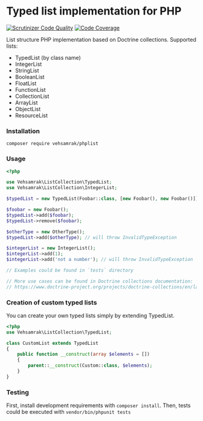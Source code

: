 # Typed list implementation for PHP

[![Scrutinizer Code Quality](https://scrutinizer-ci.com/g/Vehsamrak/phplist/badges/quality-score.png?b=master)](https://scrutinizer-ci.com/g/Vehsamrak/phplist/?branch=master) [![Code Coverage](https://scrutinizer-ci.com/g/Vehsamrak/phplist/badges/coverage.png?b=master)](https://scrutinizer-ci.com/g/Vehsamrak/phplist/?branch=master)

List structure PHP implementation based on Doctrine collections.
Supported lists:
* TypedList (by class name)
* IntegerList
* StringList
* BooleanList
* FloatList
* FunctionList
* CollectionList
* ArrayList
* ObjectList
* ResourceList

### Installation
```
composer require vehsamrak/phplist
```

### Usage

```php
<?php

use Vehsamrak\ListCollection\TypedList;
use Vehsamrak\ListCollection\IntegerList;

$typedList = new TypedList(Foobar::class, [new Foobar(), new Foobar()]);

$foobar = new Foobar();
$typedList->add($foobar);
$typedList->remove($foobar);

$otherType = new OtherType();
$typedList->add($otherType); // will throw InvalidTypeException

$integerList = new IntegerList();
$integerList->add(1);
$integerList->add('not a number'); // will throw InvalidTypeException

// Examples could be found in `tests` directory

// More use cases can be found in Doctrine collections documentation:
// https://www.doctrine-project.org/projects/doctrine-collections/en/latest/index.html
```

### Creation of custom typed lists

You can create your own typed lists simply by extending TypedList.

```php
<?php
use Vehsamrak\ListCollection\TypedList;

class CustomList extends TypedList
{
    public function __construct(array $elements = [])
    {
        parent::__construct(Custom::class, $elements);
    }
}
```

### Testing
First, install development requirements with `composer install`. Then, tests could be executed with `vendor/bin/phpunit tests`
